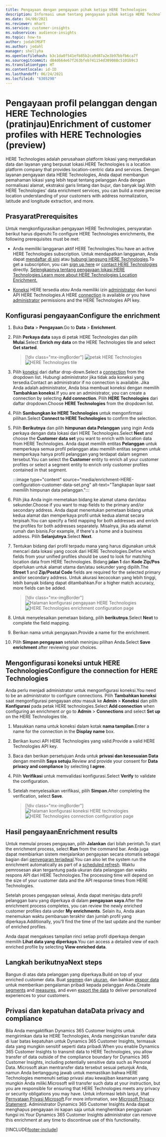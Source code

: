 ```yaml
---
title: Pengayaan dengan pengayaan pihak ketiga HERE Technologies
description: Informasi umum tentang pengayaan pihak ketiga HERE Technologies.
ms.date: 04/09/2021
ms.reviewer: mhart
ms.service: customer-insights
ms.subservice: audience-insights
ms.topic: how-to
author: jodahlMSFT
ms.author: jodahl
manager: shellyha
ms.openlocfilehash: b3c1da0f541efb85b2ca9d87a2e3b97bbfb6ca7f
ms.sourcegitcommit: d84d664e67f263bfeb741154d309088c5101b9c3
ms.translationtype: HT
ms.contentlocale: id-ID
ms.lasthandoff: 06/24/2021
ms.locfileid: "6305298"
---
```

# <a name="enrichment-of-customer-profiles-with-here-technologies-preview"></a><span data-ttu-id="01778-103">Pengayaan profil pelanggan dengan HERE Technologies (pratinjau)</span><span class="sxs-lookup"><span data-stu-id="01778-103">Enrichment of customer profiles with HERE Technologies (preview)</span></span>

<span data-ttu-id="01778-104">HERE Technologies adalah perusahaan platform lokasi yang menyediakan data dan layanan yang berpusat lokasi.</span><span class="sxs-lookup"><span data-stu-id="01778-104">HERE Technologies is a location platform company that provides location-centric data and services.</span></span> <span data-ttu-id="01778-105">Dengan layanan pengayaan data HERE Technologies, Anda dapat membangun pemahaman lokasi yang lebih tepat tentang pelanggan Anda dengan normalisasi alamat, ekstraksi garis lintang dan bujur, dan banyak lagi.</span><span class="sxs-lookup"><span data-stu-id="01778-105">With HERE Technologies' data enrichment services, you can build a more precise location understanding of your customers with address normalization, latitude and longitude extraction, and more.</span></span>

## <a name="prerequisites"></a><span data-ttu-id="01778-106">Prasyarat</span><span class="sxs-lookup"><span data-stu-id="01778-106">Prerequisites</span></span>

<span data-ttu-id="01778-107">Untuk mengkonfigurasikan pengayaan HERE Technologies, persyaratan berikut harus dipenuhi:</span><span class="sxs-lookup"><span data-stu-id="01778-107">To configure HERE Technologies enrichments, the following prerequisites must be met:</span></span>

- <span data-ttu-id="01778-108">Anda memiliki langganan aktif HERE Technologies.</span><span class="sxs-lookup"><span data-stu-id="01778-108">You have an active HERE Technologies subscription.</span></span> <span data-ttu-id="01778-109">Untuk mendapatkan langganan, Anda dapat [mendaftar di sini](https://developer.here.com/sign-up?utm_medium=referral&utm_source=Microsoft-Dynamics-CI&create=Freemium-Basic) atau [hubungi langsung HERE Technologies](https://developer.here.com/help?utm_medium=referral&utm_source=Microsoft-Dynamics-CI#how-can-we-help-you).</span><span class="sxs-lookup"><span data-stu-id="01778-109">To get a subscription, you can [sign up here](https://developer.here.com/sign-up?utm_medium=referral&utm_source=Microsoft-Dynamics-CI&create=Freemium-Basic) or [contact HERE Technologies](https://developer.here.com/help?utm_medium=referral&utm_source=Microsoft-Dynamics-CI#how-can-we-help-you) directly.</span></span> [<span data-ttu-id="01778-110">Selengkapnya tentang pengayaan lokasi HERE Technologies.</span><span class="sxs-lookup"><span data-stu-id="01778-110">Learn more about HERE Technologies Location Enrichment.</span></span>](https://developer.here.com/location-enrichment?cid=Dev-MicrosoftDynamics-DB-0-Dev-&utm_source=MicrosoftDynamics&utm_medium=referral&utm_campaign=Online_Dev_ReferralMicrosoft)

- <span data-ttu-id="01778-111">[Koneksi](connections.md) HERE tersedia *atau* Anda memiliki izin [administrator](permissions.md#administrator) dan kunci API HERE Technologies.</span><span class="sxs-lookup"><span data-stu-id="01778-111">A HERE [connection](connections.md) is available *or* you have [administrator](permissions.md#administrator) permissions and the HERE Technologies API key.</span></span>

## <a name="configure-the-enrichment"></a><span data-ttu-id="01778-112">Konfigurasi pengayaan</span><span class="sxs-lookup"><span data-stu-id="01778-112">Configure the enrichment</span></span>

1. <span data-ttu-id="01778-113">Buka **Data** > **Pengayaan**.</span><span class="sxs-lookup"><span data-stu-id="01778-113">Go to **Data** > **Enrichment**.</span></span> 

1. <span data-ttu-id="01778-114">Pilih **Perkaya data** saya di petak HERE Technologies dan pilih **Mulai**.</span><span class="sxs-lookup"><span data-stu-id="01778-114">Select **Enrich my data** on the HERE Technologies tile and select **Get started**.</span></span>

   > [!div class="mx-imgBorder"]
   > <span data-ttu-id="01778-115">![petak HERE Technologies](media/HERE-tile.png "petak HERE Technologies")</span><span class="sxs-lookup"><span data-stu-id="01778-115">![HERE Technologies tile](media/HERE-tile.png "HERE Technologies tile")</span></span>

1. <span data-ttu-id="01778-116">Pilih [koneksi](connections.md) dari daftar drop-down.</span><span class="sxs-lookup"><span data-stu-id="01778-116">Select a [connection](connections.md) from the dropdown list.</span></span> <span data-ttu-id="01778-117">Hubungi administrator jika tidak ada koneksi yang tersedia.</span><span class="sxs-lookup"><span data-stu-id="01778-117">Contact  an administrator if no connection is available.</span></span> <span data-ttu-id="01778-118">Jika Anda adalah administrator, Anda bisa membuat koneksi dengan memilih **Tambahkan koneksi**.</span><span class="sxs-lookup"><span data-stu-id="01778-118">If you are an administrator, you can create a connection by selecting **Add connection**.</span></span> <span data-ttu-id="01778-119">Pilih **HERE Technologies** dari daftar dropdown.</span><span class="sxs-lookup"><span data-stu-id="01778-119">Choose **HERE Technologies** from the dropdown list.</span></span> 

1. <span data-ttu-id="01778-120">Pilih **Sambungkan ke HERE Technologies** untuk mengonfirmasi pilihan.</span><span class="sxs-lookup"><span data-stu-id="01778-120">Select **Connect to HERE Technologies** to confirm the selection.</span></span>

1.  <span data-ttu-id="01778-121">Pilih **Berikutnya** dan pilih **himpunan data Pelanggan** yang ingin Anda perkaya dengan data lokasi dari HERE Technologies.</span><span class="sxs-lookup"><span data-stu-id="01778-121">Select **Next** and choose the **Customer data set** you want to enrich with location data from HERE Technologies.</span></span> <span data-ttu-id="01778-122">Anda dapat memilih entitas **Pelanggan** untuk memperkaya semua profil pelanggan atau memilih entitas segmen untuk memperkaya hanya profil pelanggan yang terdapat dalam segmen tersebut.</span><span class="sxs-lookup"><span data-stu-id="01778-122">You can select the **Customer** entity to enrich all your customer profiles or select a segment entity to enrich only customer profiles contained in that segment.</span></span>

    :::image type="content" source="media/enrichment-HERE-configuration-customer-data-set.png" alt-text="Tangkapan layar saat memilih himpunan data pelanggan.":::

1. <span data-ttu-id="01778-124">Pilih jika Anda ingin memetakan bidang ke alamat utama dan/atau sekunder.</span><span class="sxs-lookup"><span data-stu-id="01778-124">Choose if you want to map fields to the primary and/or secondary address.</span></span> <span data-ttu-id="01778-125">Anda dapat menentukan pemetaan bidang untuk kedua alamat dan memperkaya profil untuk kedua alamat secara terpisah.</span><span class="sxs-lookup"><span data-stu-id="01778-125">You can specify a field mapping for both addresses and enrich the profiles for both addresses separately.</span></span> <span data-ttu-id="01778-126">Misalnya, jika ada alamat rumah dan bisnis.</span><span class="sxs-lookup"><span data-stu-id="01778-126">For example, if there's a home and a business address.</span></span> <span data-ttu-id="01778-127">Pilih **Selanjutnya**.</span><span class="sxs-lookup"><span data-stu-id="01778-127">Select **Next**.</span></span>

1. <span data-ttu-id="01778-128">Tentukan bidang dari profil terpadu mana yang harus digunakan untuk mencari data lokasi yang cocok dari HERE Technologies.</span><span class="sxs-lookup"><span data-stu-id="01778-128">Define which fields from your unified profiles should be used to look for matching location data from HERE Technologies.</span></span> <span data-ttu-id="01778-129">Bidang **jalan 1** dan **Kode Zip/Pos** diperlukan untuk alamat utama dan/atau sekunder yang dipilih.</span><span class="sxs-lookup"><span data-stu-id="01778-129">The **Street 1** and **Zip/Postal Code** fields are required for the selected primary and/or secondary address.</span></span> <span data-ttu-id="01778-130">Untuk akurasi kecocokan yang lebih tinggi, lebih banyak bidang dapat ditambahkan.</span><span class="sxs-lookup"><span data-stu-id="01778-130">For a higher match accuracy, more fields can be added.</span></span>

   > [!div class="mx-imgBorder"]
   > <span data-ttu-id="01778-131">![Halaman konfigurasi pengayaan HERE Technologies](media/enrichment-HERE-configuration.png "Halaman konfigurasi pengayaan HERE Technologies")</span><span class="sxs-lookup"><span data-stu-id="01778-131">![HERE Technologies enrichment configuration page](media/enrichment-HERE-configuration.png "HERE Technologies enrichment configuration page")</span></span>

1. <span data-ttu-id="01778-132">Untuk menyelesaikan pemetaan bidang, pilih **berikutnya**.</span><span class="sxs-lookup"><span data-stu-id="01778-132">Select **Next** to complete the field mapping.</span></span>

1. <span data-ttu-id="01778-133">Berikan nama untuk pengayaan.</span><span class="sxs-lookup"><span data-stu-id="01778-133">Provide a name for the enrichment.</span></span> 

1. <span data-ttu-id="01778-134">Pilih **Simpan pengayaan** setelah meninjau pilihan Anda.</span><span class="sxs-lookup"><span data-stu-id="01778-134">Select **Save enrichment** after reviewing your choices.</span></span>

## <a name="configure-the-connection-for-here-technologies"></a><span data-ttu-id="01778-135">Mengonfigurasi koneksi untuk HERE Technologies</span><span class="sxs-lookup"><span data-stu-id="01778-135">Configure the connection for HERE Technologies</span></span> 

<span data-ttu-id="01778-136">Anda perlu menjadi administrator untuk mengonfigurasi koneksi.</span><span class="sxs-lookup"><span data-stu-id="01778-136">You need to be an administrator to configure connections.</span></span> <span data-ttu-id="01778-137">Pilih **Tambahkan koneksi** saat mengonfigurasi pengayaan *atau* masuk ke **Admin** > **Koneksi** dan pilih **Konfigurasi** pada petak HERE technologies.</span><span class="sxs-lookup"><span data-stu-id="01778-137">Select **Add connection** when configuring an enrichment *or* go to **Admin** > **Connections** and select **Set up** on the HERE Technologies tile.</span></span>

1. <span data-ttu-id="01778-138">Masukkan nama untuk koneksi dalam kotak **nama tampilan**.</span><span class="sxs-lookup"><span data-stu-id="01778-138">Enter a name for the connection in the **Display name** box.</span></span>

1. <span data-ttu-id="01778-139">Berikan kunci API HERE Technologies yang valid.</span><span class="sxs-lookup"><span data-stu-id="01778-139">Provide a valid HERE Technologies API key.</span></span>

1. <span data-ttu-id="01778-140">Baca dan berikan persetujuan Anda untuk **privasi dan kesesuaian Data** dengan memilih **Saya setuju**.</span><span class="sxs-lookup"><span data-stu-id="01778-140">Review and provide your consent for **Data privacy and compliance** by selecting **I agree**.</span></span>

1. <span data-ttu-id="01778-141">Pilih **Verifikasi** untuk memvalidasi konfigurasi.</span><span class="sxs-lookup"><span data-stu-id="01778-141">Select **Verify** to validate the configuration.</span></span>

1. <span data-ttu-id="01778-142">Setelah menyelesaikan verifikasi, pilih **Simpan**.</span><span class="sxs-lookup"><span data-stu-id="01778-142">After completing the verification, select **Save**.</span></span>

   > [!div class="mx-imgBorder"]
   > <span data-ttu-id="01778-143">![Halaman konfigurasi koneksi HERE technologies](media/enrichment-HERE-connection.png "Halaman konfigurasi koneksi HERE technologies")</span><span class="sxs-lookup"><span data-stu-id="01778-143">![HERE Technologies connection configuration page](media/enrichment-HERE-connection.png "HERE Technologies connection configuration page")</span></span>

## <a name="enrichment-results"></a><span data-ttu-id="01778-144">Hasil pengayaan</span><span class="sxs-lookup"><span data-stu-id="01778-144">Enrichment results</span></span>

<span data-ttu-id="01778-145">Untuk memulai proses pengayaan, pilih **Jalankan** dari bilah perintah.</span><span class="sxs-lookup"><span data-stu-id="01778-145">To start the enrichment process, select **Run** from the command bar.</span></span> <span data-ttu-id="01778-146">Anda juga dapat membiarkan sistem menjalankan pengayaan secara otomatis sebagai bagian dari [penyegaran terjadwal](system.md#schedule-tab).</span><span class="sxs-lookup"><span data-stu-id="01778-146">You can also let the system run the enrichment automatically as part of a [scheduled refresh](system.md#schedule-tab).</span></span> <span data-ttu-id="01778-147">Waktu pemrosesan akan tergantung pada ukuran data pelanggan dan waktu respons API dari HERE Technologies.</span><span class="sxs-lookup"><span data-stu-id="01778-147">The processing time will depend on the size of your customer data and the API response times from HERE Technologies.</span></span>

<span data-ttu-id="01778-148">Setelah proses pengayaan selesai, Anda dapat meninjau data profil pelanggan baru yang diperkaya di dalam **pengayaan saya**.</span><span class="sxs-lookup"><span data-stu-id="01778-148">After the enrichment process completes, you can review the newly enriched customer profiles data under **My enrichments**.</span></span> <span data-ttu-id="01778-149">Selain itu, Anda akan menemukan waktu pembaruan terakhir dan jumlah profil yang diperkaya.</span><span class="sxs-lookup"><span data-stu-id="01778-149">Additionally, you'll find the time of the last update and the number of enriched profiles.</span></span>

<span data-ttu-id="01778-150">Anda dapat mengakses tampilan rinci setiap profil diperkaya dengan memilih **Lihat data yang diperkaya**.</span><span class="sxs-lookup"><span data-stu-id="01778-150">You can access a detailed view of each enriched profile by selecting **View enriched data**.</span></span>

## <a name="next-steps"></a><span data-ttu-id="01778-151">Langkah berikutnya</span><span class="sxs-lookup"><span data-stu-id="01778-151">Next steps</span></span>

<span data-ttu-id="01778-152">Bangun di atas data pelanggan yang diperkaya.</span><span class="sxs-lookup"><span data-stu-id="01778-152">Build on top of your enriched customer data.</span></span> <span data-ttu-id="01778-153">Buat [segmen](segments.md) dan [ukuran](measures.md), dan bahkan [ekspor data](export-destinations.md) untuk memberikan pengalaman pribadi kepada pelanggan Anda.</span><span class="sxs-lookup"><span data-stu-id="01778-153">Create [segments](segments.md) and [measures](measures.md), and even [export the data](export-destinations.md) to deliver personalized experiences to your customers.</span></span>

## <a name="data-privacy-and-compliance"></a><span data-ttu-id="01778-154">Privasi dan kepatuhan data</span><span class="sxs-lookup"><span data-stu-id="01778-154">Data privacy and compliance</span></span>

<span data-ttu-id="01778-155">Bila Anda mengaktifkan Dynamics 365 Customer Insights untuk mengirimkan data ke HERE Technologies, Anda mengizinkan transfer data di luar batas kepatuhan untuk Dynamics 365 Customer Insights, termasuk data yang mungkin sensitif seperti data pribadi.</span><span class="sxs-lookup"><span data-stu-id="01778-155">When you enable Dynamics 365 Customer Insights to transmit data to HERE Technologies, you allow transfer of data outside of the compliance boundary for Dynamics 365 Customer Insights, including potentially sensitive data such as Personal Data.</span></span> <span data-ttu-id="01778-156">Microsoft akan mentransfer data tersebut sesuai petunjuk Anda, namun Anda bertanggung jawab untuk memastikan bahwa HERE Technologies memenuhi setiap privasi atau kewajiban keamanan yang mungkin Anda miliki.</span><span class="sxs-lookup"><span data-stu-id="01778-156">Microsoft will transfer such data at your instruction, but you are responsible for ensuring that HERE Technologies meets any privacy or security obligations you may have.</span></span> <span data-ttu-id="01778-157">Untuk informasi lebih lanjut, lihat [Pernyataan Privasi Microsoft](https://go.microsoft.com/fwlink/?linkid=396732).</span><span class="sxs-lookup"><span data-stu-id="01778-157">For more information, see [Microsoft Privacy Statement](https://go.microsoft.com/fwlink/?linkid=396732).</span></span>
<span data-ttu-id="01778-158">Administrator Dynamics 365 Customer Insights Anda dapat menghapus pengayaan ini kapan saja untuk menghentikan penggunaan fungsi ini.</span><span class="sxs-lookup"><span data-stu-id="01778-158">Your Dynamics 365 Customer Insights administrator can remove this enrichment at any time to discontinue use of this functionality.</span></span>


[!INCLUDE[footer-include](../includes/footer-banner.md)]
